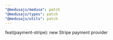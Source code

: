 ```yaml
---
"@medusajs/medusa": patch
"@medusajs/types": patch
"@medusajs/utils": patch
---
```


feat(payment-stripe): new Stripe payment provider
